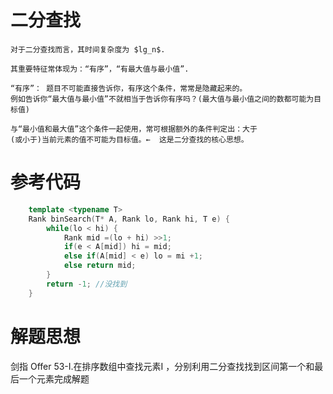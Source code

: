 # 二分查找

    对于二分查找而言，其时间复杂度为 $lg_n$.

    其重要特征常体现为：“有序”，“有最大值与最小值”.

    “有序”： 题目不可能直接告诉你，有序这个条件，常常是隐藏起来的。
    例如告诉你“最大值与最小值”不就相当于告诉你有序吗？(最大值与最小值之间的数都可能为目标值)

    与“最小值和最大值”这个条件一起使用，常可根据额外的条件判定出：大于
    (或小于)当前元素的值不可能为目标值。←  这是二分查找的核心思想。


# 参考代码 
```c++
    template <typename T> 
    Rank binSearch(T* A, Rank lo, Rank hi, T e) {
        while(lo < hi) {
            Rank mid =(lo + hi) >>1;
            if(e < A[mid]) hi = mid;
            else if(A[mid] < e) lo = mi +1;
            else return mid; 
        }
        return -1; //没找到
    }
```

# 解题思想
剑指 Offer 53-I.在排序数组中查找元素I ，分别利用二分查找找到区间第一个和最后一个元素完成解题